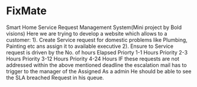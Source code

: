 # FixMate
Smart Home Service Request Management System(Mini project by Bold visions)
Here we are trying to develop a website which allows to a customer:
1). Create Service request for domestic problems like Plumbing, Painting etc ans assign it to available executive
2). Ensure to Service request is driven by the No. of hours Elapsed
Priorty 1-1 Hours
Priority 2-3 Hours Priority 3-12 Hours
Priority 4-24 Hours
IF these requests are not addressed within the above mentioned deadline the escalation mail has to trigger to the manager of the Assigned
As a admin
He should be able to see the SLA breached Request in his queue.
